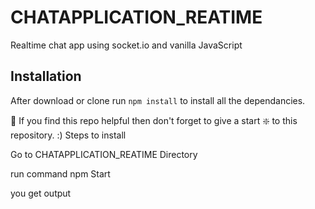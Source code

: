 # CHATAPPLICATION_REATIME
Realtime chat app using socket.io and vanilla JavaScript

<!-- #### Demo: https://realtime-gyan-chat-app.herokuapp.com/ -->

## Installation 
After download or clone run `npm install` to install all the dependancies.

🙏 If you find this repo helpful then don't forget to give a start ❇️ to this repository. :)
Steps to install 

Go to  CHATAPPLICATION_REATIME   Directory 

run command   npm Start 

you get output 


